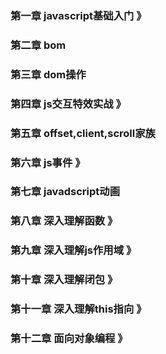 ### 第一章 javascript基础入门 》

### 第二章 bom

### 第三章 dom操作

### 第四章 js交互特效实战 》

### 第五章 offset,client,scroll家族

### 第六章 js事件 》

### 第七章 javadscript动画

### 第八章 深入理解函数 》

### 第九章 深入理解js作用域 》

### 第十章 深入理解闭包 》

### 第十一章 深入理解this指向 》

### 第十二章 面向对象编程 》

